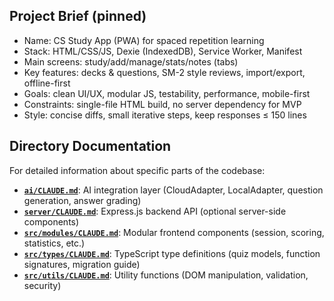 ## Project Brief (pinned)
- Name: CS Study App (PWA) for spaced repetition learning
- Stack: HTML/CSS/JS, Dexie (IndexedDB), Service Worker, Manifest
- Main screens: study/add/manage/stats/notes (tabs)
- Key features: decks & questions, SM-2 style reviews, import/export, offline-first
- Goals: clean UI/UX, modular JS, testability, performance, mobile-first
- Constraints: single-file HTML build, no server dependency for MVP
- Style: concise diffs, small iterative steps, keep responses ≤ 150 lines

## Directory Documentation
For detailed information about specific parts of the codebase:

- **[`ai/CLAUDE.md`](ai/CLAUDE.md)**: AI integration layer (CloudAdapter, LocalAdapter, question generation, answer grading)
- **[`server/CLAUDE.md`](server/CLAUDE.md)**: Express.js backend API (optional server-side components)
- **[`src/modules/CLAUDE.md`](src/modules/CLAUDE.md)**: Modular frontend components (session, scoring, statistics, etc.)
- **[`src/types/CLAUDE.md`](src/types/CLAUDE.md)**: TypeScript type definitions (quiz models, function signatures, migration guide)
- **[`src/utils/CLAUDE.md`](src/utils/CLAUDE.md)**: Utility functions (DOM manipulation, validation, security)
